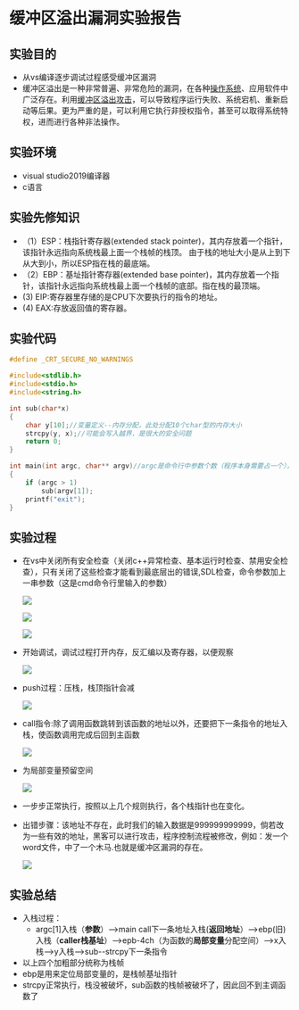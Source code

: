 # 缓冲区溢出漏洞实验报告

## 实验目的

+ 从vs编译逐步调试过程感受缓冲区漏洞
+  缓冲区溢出是一种非常普遍、非常危险的漏洞，在各种[操作系统](https://baike.baidu.com/item/操作系统/192)、应用软件中广泛存在。利用[缓冲区溢出攻击](https://baike.baidu.com/item/缓冲区溢出攻击/11056235)，可以导致程序运行失败、系统宕机、重新启动等后果。更为严重的是，可以利用它执行非授权指令，甚至可以取得系统特权，进而进行各种非法操作。 

## 实验环境

+ visual studio2019编译器
+ c语言

## 实验先修知识

+ （1）ESP：栈指针寄存器(extended stack pointer)，其内存放着一个指针，该指针永远指向系统栈最上面一个栈帧的栈顶。  由于栈的地址大小是从上到下从大到小，所以ESP指在栈的最底端。
+ （2）EBP：基址指针寄存器(extended base pointer)，其内存放着一个指针，该指针永远指向系统栈最上面一个栈帧的底部。指在栈的最顶端。
+   (3) EIP:寄存器里存储的是CPU下次要执行的指令的地址。 
+  (4)  EAX:存放返回值的寄存器。

## 实验代码

```c
#define _CRT_SECURE_NO_WARNINGS

#include<stdlib.h>
#include<stdio.h>
#include<string.h>

int sub(char*x)
{
	char y[10];//变量定义--内存分配，此处分配10个char型的内存大小
	strcpy(y, x);//可能会写入越界，是很大的安全问题
	return 0;
}

int main(int argc, char** argv)//argc是命令行中参数个数（程序本身需要占一个），argv是参数值，是一个字符串类型的数组
{
	if (argc > 1)
		sub(argv[1]);
	printf("exit");
}
```

## 实验过程

+ 在vs中关闭所有安全检查（关闭c++异常检查、基本运行时检查、禁用安全检查），只有关闭了这些检查才能看到最底层出的错误,SDL检查，命令参数加上一串参数（这是cmd命令行里输入的参数）

  ![](./image/安全检查1.png)

  ![](./image/安全检查2.png)

  ![](./image/安全检查3.png)

+ 开始调试，调试过程打开内存，反汇编以及寄存器，以便观察

  ![](./image/调试.png)

+ push过程：压栈，栈顶指针会减

  ![](./image/push.png)
  
+ call指令:除了调用函数跳转到该函数的地址以外，还要把下一条指令的地址入栈，使函数调用完成后回到主函数
  
  ![](./image/call.png)
  
+ 为局部变量预留空间
  
  ![](./image/为局部变量预留空间.png)
  
+ 一步步正常执行，按照以上几个规则执行，各个栈指针也在变化。

+ 出错步骤：该地址不存在，此时我们的输入数据是999999999999，倘若改为一些有效的地址，黑客可以进行攻击，程序控制流程被修改，例如：发一个word文件，中了一个木马.也就是缓冲区漏洞的存在。
  
  ![](./image/出错.png)

## 实验总结

+ 入栈过程：
  + argc[1]入栈（**参数**）-->main call下一条地址入栈(**返回地址**）-->ebp(旧)入栈（**caller栈基址**）-->epb-4ch（为函数的**局部变量**分配空间）-->x入栈-->y入栈-->sub--strcpy下一条指令
+ 以上四个加粗部分统称为栈帧
+ ebp是用来定位局部变量的，是栈帧基址指针
+ strcpy正常执行，栈没被破坏，sub函数的栈帧被破坏了，因此回不到主调函数了

